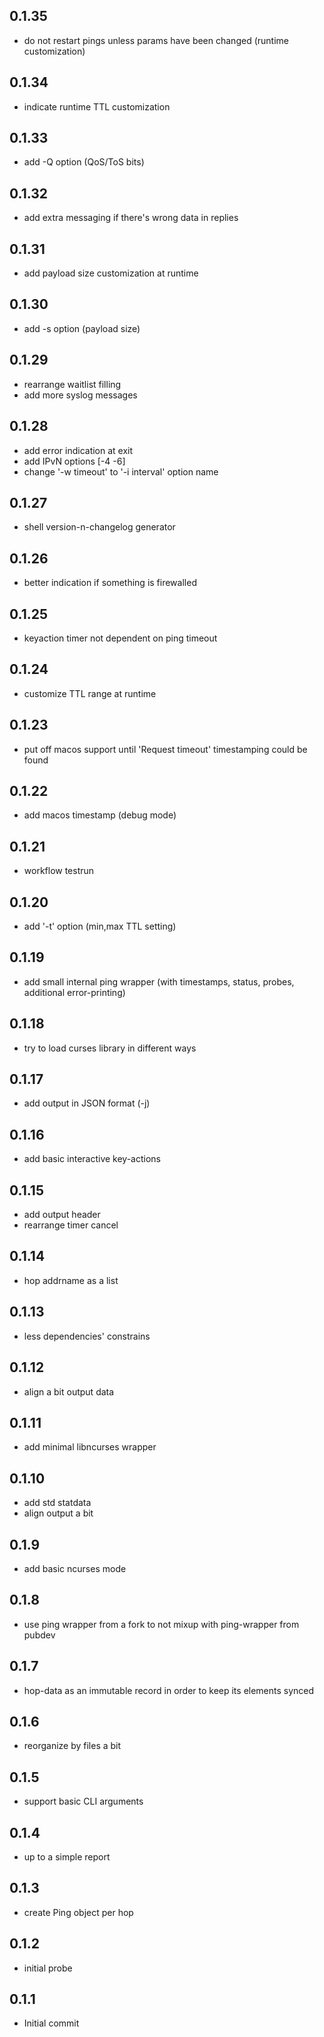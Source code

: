 ## 0.1.35
- do not restart pings unless params have been changed (runtime customization)

## 0.1.34
- indicate runtime TTL customization

## 0.1.33
- add -Q option (QoS/ToS bits)

## 0.1.32
- add extra messaging if there's wrong data in replies

## 0.1.31
- add payload size customization at runtime

## 0.1.30
- add -s option (payload size)

## 0.1.29
- rearrange waitlist filling
- add more syslog messages

## 0.1.28
- add error indication at exit
- add IPvN options [-4 -6]
- change '-w timeout' to '-i interval' option name

## 0.1.27
- shell version-n-changelog generator

## 0.1.26
- better indication if something is firewalled

## 0.1.25
- keyaction timer not dependent on ping timeout

## 0.1.24
- customize TTL range at runtime

## 0.1.23
- put off macos support until 'Request timeout' timestamping could be found

## 0.1.22
- add macos timestamp (debug mode)

## 0.1.21
- workflow testrun

## 0.1.20
- add '-t' option (min,max TTL setting)

## 0.1.19
- add small internal ping wrapper (with timestamps, status, probes, additional error-printing)

## 0.1.18
- try to load curses library in different ways

## 0.1.17
- add output in JSON format (-j)

## 0.1.16
- add basic interactive key-actions

## 0.1.15
- add output header
- rearrange timer cancel

## 0.1.14
- hop addrname as a list

## 0.1.13
- less dependencies' constrains

## 0.1.12
- align a bit output data

## 0.1.11
- add minimal libncurses wrapper

## 0.1.10
- add std statdata
- align output a bit

## 0.1.9
- add basic ncurses mode

## 0.1.8
- use ping wrapper from a fork to not mixup with ping-wrapper from pubdev

## 0.1.7
- hop-data as an immutable record in order to keep its elements synced

## 0.1.6
- reorganize by files a bit

## 0.1.5
- support basic CLI arguments

## 0.1.4
- up to a simple report

## 0.1.3
- create Ping object per hop

## 0.1.2
- initial probe

## 0.1.1
- Initial commit
